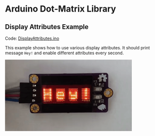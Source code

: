 # Arduino Dot-Matrix Library

## Display Attributes Example

Code: [DisplayAttributes.ino](https://github.com/galjonsfigur/Arduino-DotMatrixLibrary/blob/master/examples/DisplayAttributes/DisplayAttributes.ino)

This example shows how to use various display attributes. It should print message `Hey!` and enable different attributes every second.

![Display attributes demo GIF](../img/attributes.gif)